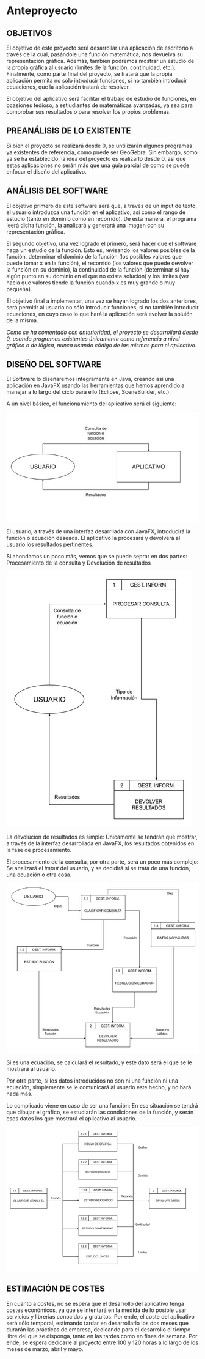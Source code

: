 # Anteproyecto

## OBJETIVOS

El objetivo de este proyecto será desarrollar una aplicación de escritorio a través de la cual, pasándole una función matemática, nos devuelva su representación gráfica. Además, también podremos mostrar un estudio de la propia gráfica al usuario (límites de la función, continuidad, etc.). Finalmente, como parte final del proyecto, se tratará que la propia aplicación permita no sólo introducir funciones, si no también introducir ecuaciones, que la aplicación tratará de resolver.

El objetivo del aplicativo será facilitar el trabajo de estudio de funciones, en ocasiones tedioso, a estiudiantes de matemáticas avanzadas, ya sea para comprobar sus resultados o para resolver los propios problemas.

## PREANÁLISIS DE LO EXISTENTE

Si bien el proyecto se realizará desde 0, se untilizarán algunos programas ya existentes de referencia, como puede ser GeoGebra. Sin embargo, somo ya se ha establecido, la idea del proyecto es realizarlo desde 0, así que estas aplicaciones no serán más que una guía parcial de como se puede enfocar el diseño del aplicativo.

## ANÁLISIS DEL SOFTWARE

El objetivo primero de este software será que, a través de un input de texto, el usuario introduzca una función en el aplicativo, así como el rango de estudio (tanto en dominio como en recorrido). De esta manera, el programa leerá dicha función, la analizará y generará una imagen con su representación gráfica.

El segundo objetivo, una vez logrado el primero, será hacer que el software haga un estudio de la función. Esto es, revisando los valores posibles de la función, determinar el dominio de la función (los posibles valores que puede tomar x en la función), el recorrido (los valores que puede devolver la función en su dominio), la continuidad de la función (determinar si hay algún punto en su dominio en el que no exista solución) y los límites (ver hacia que valores tiende la función cuando x es muy grande o muy pequeña).

El objetivo final a implementar, una vez se hayan logrado los dos anteriores, será permitir al usuario no sólo introducir funciones, si no también introducir ecuaciones, en cuyo caso lo que hará la aplicación será evolver la soluión de la misma.

*Como se ha comentado con anterioridad, el proyecto se desarrollará desde 0, usando programas existentes únicamente como referencia a nivel gráfico o de lógica, nunca usando código de las mismas para el aplicativo.*

## DISEÑO DEL SOFTWARE

El Software lo diseñaremos íntegramente en Java, creando así una aplicación en JavaFX usando las herramientas que hemos aprendido a manejar a lo largo del ciclo para ello (Eclipse, SceneBuilder, etc.).

A un nivel básico, el funcionamiento del aplicativo será el siguiente:

![PMR Proyecto Niv 0.jpg](imgs/anteproyecto/PMR%20Proyecto%20Niv%200.jpg)

El usuario, a través de una interfaz desarrllada con JavaFX, introducirá la función o ecuación deseada. El aplicativo la procesará y devolverá al usuario los resultados pertinentes.

Si ahondamos un poco más, vemos que se puede seprar en dos partes: Procesamiento de la consulta y Devolución de resultados

![PMR Proyecto Niv 1.jpg](imgs/anteproyecto/PMR%20Proyecto%20Niv%201.jpg)

La devolución de resultados es simple: Únicamente se tendrán que mostrar, a través de la interfaz desarrollada en JavaFX, los resultados obtenidos en la fase de procesamiento.

El procesamiento de la consulta, por otra parte, será un poco más complejo: Se analizará el *imput* del usuario, y se decidirá si se trata de una función, una ecuación o otra cosa. 

![PMR Proyecto Niv 2 Proc Dat.jpg](imgs/anteproyecto/PMR%20Proyecto%20Niv%202%20Proc%20Dat.jpg)

Si es una ecuación, se calculará el resultado, y este dato será el que se le mostrará al usuario.

Por otra parte, si los datos introducidos no son ni una función ni una ecuación, simplemente se le comunicará al usuario este hecho, y no hará nada más.

Lo complicado viene en caso de ser una función: En esa situación se tendrá que dibujar el gráfico, se estudiarán las condiciones de la función, y serán esos datos los que mostrará el aplicativo al usuario.

![PMR Proyecto Niv 3 Est Fun.jpg](imgs/anteproyecto/PMR%20Proyecto%20Niv%203%20Est%20Fun.jpg)

## ESTIMACIÓN DE COSTES

En cuanto a costes, no se espera que el desarrollo del aplicativo tenga costes económicos, ya que se intentará en la medida de lo posible usar servicios y librerias conocidos y gratuitos. Por ende, el coste del aplicativo será sólo temporal, estimando tardar en desarrollarlo los dos meses que durarán las prácticas de empresa, dedicando para el desarrollo el tiempo libre del que se disponga, tanto en las tardes como en fines de semana. Por ende, se espera dedicarle al proyecto entre 100 y 120 horas a lo largo de los meses de marzo, abril y mayo.

